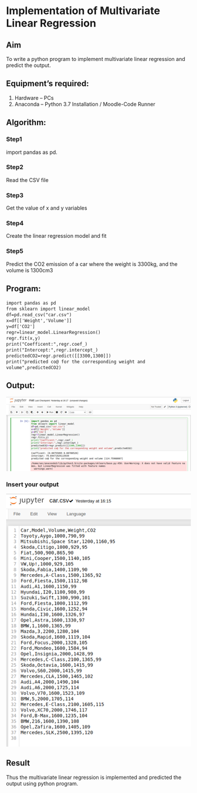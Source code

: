 # Implementation of Multivariate Linear Regression
## Aim
To write a python program to implement multivariate linear regression and predict the output.
## Equipment’s required:
1.	Hardware – PCs
2.	Anaconda – Python 3.7 Installation / Moodle-Code Runner
## Algorithm:
### Step1
import pandas as pd.
### Step2
Read the CSV file
### Step3
Get the value of x and y variables
### Step4
Create the linear regression model and fit
### Step5
Predict the CO2 emission of a car where the weight is 3300kg, and the volume is 1300cm3
## Program:
```
import pandas as pd
from sklearn import linear_model
df=pd.read_csv("car.csv")
x=df[['Weight','Volume']]
y=df['CO2']
regr=linear_model.LinearRegression()
regr.fit(x,y)
print("Coefficent:",regr.coef_)
print("Intercept:",regr.intercept_)
predictedCO2=regr.predict([[3300,1300]])
print("predicted co@ for the corresponding weight and volume",predictedCO2)

```
## Output:
![output](mul.png)
### Insert your output
![output](car.png)

## Result
Thus the multivariate linear regression is implemented and predicted the output using python program.